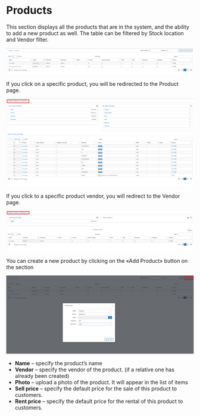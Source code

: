 Products
==========

This section displays all the products that are in the system, and the ability to add a new product as well.
The table can be filtered by Stock location and Vendor filter.

![Products](products.png)

If you click on a specific product, you will be redirected to the Product page.

![Products](products1.png)

If you click to a specific product vendor, you will redirect to the Vendor page.

![Products](products2.png)



You can create a new product by clicking on the «Add Product» button on the section

![Add product](add_product.png)

* **Name** – specify the product’s name
* **Vendor** – specify the vendor of the product. (if a relative one has already been created)
* **Photo** – upload a photo of the product. It will appear in the list of items
* **Sell price** – specify the default price for the sale of this product to customers.
* **Rent price** – specify the default price for the rental of this product to customers.
